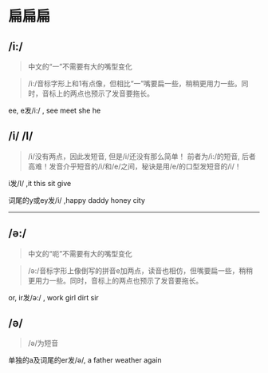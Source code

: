 # 扁扁扁

## /i:/
> 中文的“一”不需要有大的嘴型变化

> /i:/音标字形上和1有点像，但相比“一”嘴要扁一些，稍稍更用力一些。同时，音标上的两点也预示了发音要拖长。

ee, e发/i:/ ,  see meet she he 


## /i/ /I/

> /i/没有两点，因此发短音, 但是/i/还没有那么简单！
> 前者为/i:/的短音, 后者高难！发音介乎短音的/i/和/e/之间，秘诀是用/e/的口型发短音的/i/！

i发/I/ ,it this sit give 

词尾的y或ey发/i/ ,happy  daddy  honey city 

---

## /ə:/
> 中文的“呃”不需要有大的嘴型变化 

> /ə:/音标字形上像倒写的拼音e加两点，读音也相仿，但嘴要扁一些，稍稍更用力一些。同时，音标上的两点也预示了发音要拖长。

or, ir发/ə:/ , work girl  dirt  sir


## /ə/
> /ə/为短音

单独的a及词尾的er发/ə/, a father weather again
